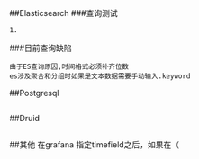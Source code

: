 ##Elasticsearch
###查询测试
```
1. 
```
###目前查询缺陷
```
由于ES查询原因,时间格式必须补齐位数
es涉及聚合和分组时如果是文本数据需要手动输入.keyword
```
##Postgresql
```

```
##Druid
```

```
##其他
在grafana 指定timefield之后，如果在（
